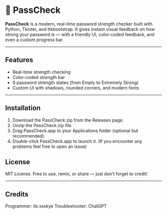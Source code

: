# 🔐 PassCheck

**PassCheck** is a modern, real-time password strength checker built with Python, Tkinter, and ttkbootstrap. It gives instant visual feedback on how strong your password is — with a friendly UI, color-coded feedback, and even a custom progress bar.

---

## Features

- Real-time strength checking
- Color-coded strength bar
- 9 password strength states (from Empty to Extremely Strong)
- Custom UI with shadows, rounded corners, and modern fonts

---

## Installation

1. Download the PassCheck.zip from the Releases page.
2. Unzip the PassCheck.zip file
3. Drag PassCheck.app to your Applications folder (optional but recommended).
4. Double-click PassCheck.app to launch it.
(If you encounter any problems feel free to open an issue)

## License

MIT License. Free to use, remix, or share — just don’t forget to credit!

---

## Credits

Programmer: its.ssskye
Troubleshooter: ChatGPT